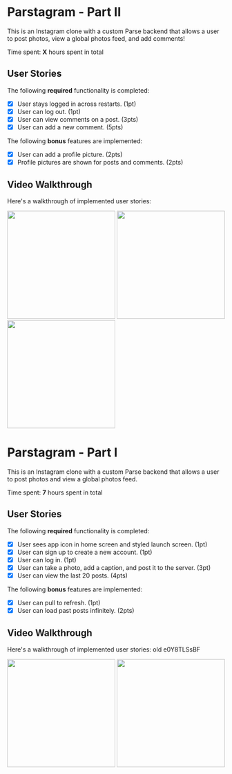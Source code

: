 # Parstagram - Part II

This is an Instagram clone with a custom Parse backend that allows a user to post photos, view a global photos feed, and add comments!

Time spent: **X** hours spent in total

## User Stories

The following **required** functionality is completed:

- [x] User stays logged in across restarts. (1pt)
- [x] User can log out. (1pt)
- [x] User can view comments on a post. (3pts)
- [x] User can add a new comment. (5pts)

The following **bonus** features are implemented:

- [x] User can add a profile picture. (2pts)
- [x] Profile pictures are shown for posts and comments. (2pts)

## Video Walkthrough

Here's a walkthrough of implemented user stories:

<p float="left"> <img src='http://g.recordit.co/MyTRG3zrk5.gif' width='250'/>  <img src='http://g.recordit.co/tVjUtJzwZ2.gif' width='250'/> <img src='http://g.recordit.co/mBvQwu84li.gif' width='250'/>  </p>

# Parstagram - Part I

This is an Instagram clone with a custom Parse backend that allows a user to post photos and view a global photos feed.

Time spent: **7** hours spent in total

## User Stories

The following **required** functionality is completed:

- [x] User sees app icon in home screen and styled launch screen. (1pt)
- [x] User can sign up to create a new account. (1pt)
- [x] User can log in. (1pt)
- [x] User can take a photo, add a caption, and post it to the server. (3pt)
- [x] User can view the last 20 posts. (4pts)

The following **bonus** features are implemented:

- [x] User can pull to refresh. (1pt)
- [x] User can load past posts infinitely. (2pts)

## Video Walkthrough

Here's a walkthrough of implemented user stories: old e0Y8TLSsBF

<p float="left"> <img src='http://g.recordit.co/e0Y8TLSsBF.gif' width='250'/>  <img src='http://g.recordit.co/IIuJb5hNat.gif' width='250'/> </p>
